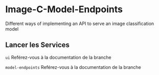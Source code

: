# Image-C-Model-Endpoints
Different ways of implementing an API to serve an image classification model

## Lancer les Services

`ui` Reférez-vous à la documentation de la branche 

`model-endpoints` Reférez-vous à la documentation de la branche 

